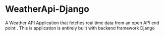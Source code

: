 # WeatherApi-Django
A Weather API Application that fetches real time data from an open API end point . This is application is entirely built with backend framework Django
